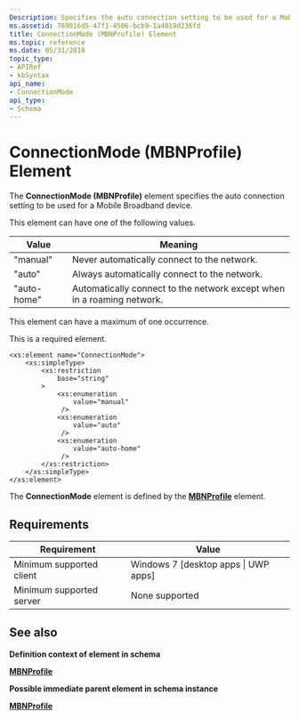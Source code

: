 ```yaml
---
Description: Specifies the auto connection setting to be used for a Mobile Broadband device.
ms.assetid: 789016d5-47f1-4506-bcb9-1a4019d236fd
title: ConnectionMode (MBNProfile) Element
ms.topic: reference
ms.date: 05/31/2018
topic_type: 
- APIRef
- kbSyntax
api_name: 
- ConnectionMode
api_type: 
- Schema
---
```


# ConnectionMode (MBNProfile) Element

The **ConnectionMode (MBNProfile)** element specifies the auto connection setting to be used for a Mobile Broadband device.

This element can have one of the following values.



| Value       | Meaning                                                                |
|-------------|------------------------------------------------------------------------|
| "manual"    | Never automatically connect to the network.                            |
| "auto"      | Always automatically connect to the network.                           |
| "auto-home" | Automatically connect to the network except when in a roaming network. |



 

This element can have a maximum of one occurrence.

This is a required element.

``` syntax
<xs:element name="ConnectionMode">
    <xs:simpleType>
        <xs:restriction
            base="string"
        >
            <xs:enumeration
                value="manual"
             />
            <xs:enumeration
                value="auto"
             />
            <xs:enumeration
                value="auto-home"
             />
        </xs:restriction>
    </xs:simpleType>
</xs:element>
```

The **ConnectionMode** element is defined by the [**MBNProfile**](schema-mbnprofile-element.md) element.

## Requirements



| Requirement | Value |
|-------------------------------------|---------------------------------------------------|
| Minimum supported client<br/> | Windows 7 \[desktop apps \| UWP apps\]<br/> |
| Minimum supported server<br/> | None supported<br/>                         |



## See also

<dl> <dt>

**Definition context of element in schema**
</dt> <dt>

[**MBNProfile**](schema-mbnprofile-element.md)
</dt> <dt>

**Possible immediate parent element in schema instance**
</dt> <dt>

[**MBNProfile**](schema-mbnprofile-element.md)
</dt> </dl>

 

 




